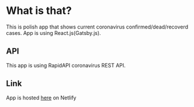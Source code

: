 # What is that?
This is polish app that shows current coronavirus confirmed/dead/recoverd cases.
App is using React.js(Gatsby.js).

## API
This app is using RapidAPI coronavirus REST API.

## Link
App is hosted [here](https://dreamy-edison-da9516.netlify.com) on Netlify
